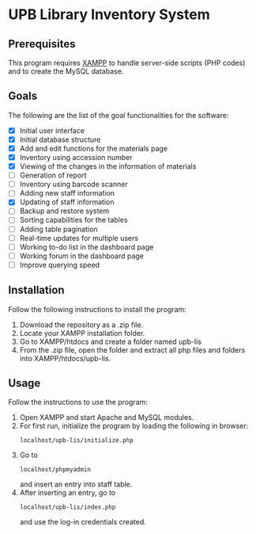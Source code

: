 # UPB Library Inventory System

## Prerequisites

This program requires [XAMPP](https://www.apachefriends.org/index.html) to handle server-side scripts (PHP codes) and to create the MySQL database.

## Goals

The following are the list of the goal functionalities for the software:
-   [x] Initial user interface
-   [x] Initial database structure
-   [x] Add and edit functions for the materials page
-   [x] Inventory using accession number
-   [x] Viewing of the changes in the information of materials
-   [ ] Generation of report
-   [ ] Inventory using barcode scanner
-   [ ] Adding new staff information
-   [x] Updating of staff information
-   [ ] Backup and restore system
-   [ ] Sorting capabilities for the tables
-   [ ] Adding table pagination
-   [ ] Real-time updates for multiple users
-   [ ] Working to-do list in the dashboard page
-   [ ] Working forum in the dashboard page
-   [ ] Improve querying speed

## Installation

Follow the following instructions to install the program:
1. Download the repository as a .zip file.
2. Locate your XAMPP installation folder.
3. Go to XAMPP/htdocs and create a folder named upb-lis
4. From the .zip file, open the folder and extract all php files and folders into XAMPP/htdocs/upb-lis.

## Usage

Follow the instructions to use the program:
1. Open XAMPP and start Apache and MySQL modules.
2. For first run, initialize the program by loading the following in browser:
    ```
    localhost/upb-lis/initialize.php
    ```
3. Go to
    ```
    localhost/phpmyadmin
    ```
    and insert an entry into staff table.
4. After inserting an entry, go to 
    ```
    localhost/upb-lis/index.php
    ```
    and use the log-in credentials created.
